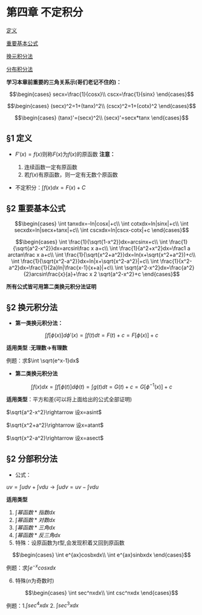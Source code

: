 <head>
  <script src="https://cdn.mathjax.org/mathjax/latest/MathJax.js?config=TeX-AMS-MML_HTMLorMML" type="text/javascript"></script>
  <script type="text/x-mathjax-config">
    MathJax.Hub.Config({
      tex2jax: {
      skipTags: ['script', 'noscript', 'style', 'textarea', 'pre'],
      inlineMath: [['$','$']]
      }
    });
  </script>
</head>

# 第四章 不定积分

[定义](#1-定义)

[重要基本公式](#2-重要基本公式)

[换元积分法](#2-换元积分法)

[分布积分法](#2-分部积分法)

**学习本章前重要的三角关系示(哥们老记不住的)：**

$$\begin{cases}
    secx=\frac{1}{cosx}\\
    cscx=\frac{1}{sinx}
\end{cases}$$

$$\begin{cases}
    (secx)^2=1+(tanx)^2\\
    (cscx)^2=1+(cotx)^2
\end{cases}$$

$$\begin{cases}
    (tanx)'=(secx)^2\\
    (secx)'=secx*tanx
\end{cases}$$

## §1 定义
- $F'(x)=f(x)$则称$F(x)$为$f(x)$的原函数
  **注意：**
  1. 连续函数一定有原函数
  2. 若$f(x)$有原函数，则一定有无数个原函数

- 不定积分：$\int f(x)dx=F(x)+C$

## §2 重要基本公式

$$\begin{cases}
    \int tanxdx=-ln|cosx|+c\\
    \int cotxdx=ln|sinx|+c\\
    \int secxdx=ln|secx+tanx|+c\\
    \int cscxdx=ln|cscx-cotx|+c
\end{cases}$$

$$\begin{cases}
    \int \frac{1}{\sqrt{1-x^2}}dx=arcsinx+c\\
    \int \frac{1}{\sqrt{a^2-x^2}}dx=arcsin\frac x a+c\\
    \int \frac{1}{a^2+x^2}dx=\frac1 a arctan\frac x a+c\\
    \int \frac{1}{\sqrt{x^2+a^2}}dx=ln(x+\sqrt{x^2+a^2})+c\\
    \int \frac{1}{\sqrt{x^2-a^2}}dx=ln|x+\sqrt{x^2-a^2}|+c\\
    \int \frac{1}{x^2-a^2}dx=\frac{1}{2a}ln|\frac{x-1}{x+a}|+c\\
    \int \sqrt{a^2-x^2}dx=\frac{a^2}{2}arcsin\frac{x}{a}+\frac x 2 \sqrt{a^2-x^2}+c
\end{cases}$$

**所有公式皆可用第二类换元积分法证明**

## §2 换元积分法

- **第一类换元积分法：**

$$\int f[\phi(x)]d\phi'(x)=\int f(t)dt=F(t)+c=F[\phi(x)]+c$$

**适用类型** :**无理数$\rightarrow$有理数**

例题：求$\int \sqrt{e^x-1}dx$

- **第二类换元积分法**

$$\int f(x)dx=\int f[\phi(t)]d\phi(t)=\int g(t)dt=G(t)+c=G[\phi^{-1}(x)]+c$$

**适用类型**：平方和差(可以将上面给出的公式全部证明)

$\sqrt{a^2-x^2}\rightarrow 设x=asint$

$\sqrt{x^2+a^2}\rightarrow 设x=atant$

$\sqrt{x^2-a^2}\rightarrow 设x=asect$

## §2 分部积分法

- 公式：

$uv=\int u dv+\int v du \rightarrow \int u dv=uv-\int v du$

**适用类型**
1. $\int 幂函数*指数dx$
2. $\int 幂函数*对数dx$
3. $\int 幂函数*三角dx$
4. $\int 幂函数*反三角dx$
5. 特殊：设原函数为$t$型,会发现积着又回到原函数

$$\begin{cases}
  \int e^{ax}cosbxdx\\
  \int e^{ax}sinbxdx
\end{cases}$$

例题：求$\int e^{-x}cosxdx$

6. 特殊($n$为奇数时)

$$\begin{cases}
  \int sec^nxdx\\
  \int csc^nxdx
\end{cases}$$

例题：1.$\int sec^4xdx$ 2. $\int sec^3xdx$